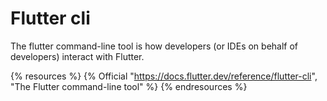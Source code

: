 # Flutter cli

The flutter command-line tool is how developers (or IDEs on behalf of developers) interact with Flutter.

{% resources %}
  {% Official "https://docs.flutter.dev/reference/flutter-cli", "The Flutter command-line tool" %}
{% endresources %}
